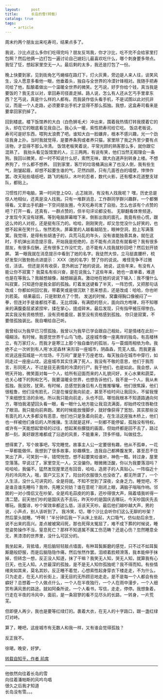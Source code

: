 ```yaml
---
layout:     post
title:      长岛的雪(转载)
catalog: true
tags:
    - article
---
```



周末约两个朋友出来吃寿司，结果点多了。

我说，沙比点这么多你们吃得完吗？朋友反骂我，你才沙比，吃不完不会给家里打包啊？然后他俩一边打包一遍讨论自己媳妇儿最喜欢吃什么，哪个刺身要多带点。 我怔了怔，想起家里空无一人。最后剩的太多，我还是打包了一份。

晚上快要到家，见到街角乞丐蜷缩在路灯下，灯火灰黄，旁边是人来人往，谈笑风生，没人愿意多看他一眼，他垂着头，独自与全世界的冷漠针锋相对。我随手把寿司给了他，酝酿着做出一个温暖全世界的微笑。乞丐说，好歹你给个钱，真当我是要饭的？我无言以对，拿回寿司径直走掉。路人说，怎么有人还从乞丐手里拿东西？乞丐说，真是什么样的人都有。而我装作低头看手机，不是试图以此对抗非议，而是一个人走路，必须要拿出手机才显得不那么孤独。我想，这盒寿司看来是要拿回家扔掉了。 

回到楼底。楼下饭馆养的大白（白色狮毛犬）冲出来，围着我热情打转我摸着它的头，却在它的眼底看见我自己。我心头一暖，索性把寿司给它吃。 饭店老板说，寿司可是好东西，喂狗太浪费了吧。谁知大白一脸嫌弃，根本不感兴趣，光一个劲往我身上扑。当时我就觉得，是要养条狗或者养只猫，家里除了我之外至少要有点活物，才显得不那么冷清。 饭馆老板笑着说，平常光顾的熟客那么多，就你跟它混熟了。 我抬头看见饭馆里的人，三三两两，有说有笑，他们当然无暇理会一条狗。我回以微笑，却一时不知说什么好，索然无味，跟大白道声别转身上楼。不想养狗了，什么都不想养。 回到家里，客厅的垃圾桶满出来了也没人倒，我有些生气，刚皱起眉，却想不起要生谁的气，茫然四顾，只有几面苍白的墙壁，悻悻作罢。改天贴些墙纸吧，路飞的船队，木叶的忍者，数代火影，还有樱木花道整支球队，都贴上。 


习惯性打开电脑，第一时间登上QQ，忐忑揣测，有没有人找我呢？ 嘿，历史总是惊人地相似，还真是没人找我。只有一堆群消息，工作群同学群兴趣群，一个都懒得看。又拿出手机翻一下空间朋友圈，今天吃寿司发了自拍，怎么也该有个点赞的吧？打开一看，还真有，一群点赞的，但半句评论都没有。 无聊翻看体育频道，才发现今天没有球赛。等到电脑屏幕暗下来，倒影出我的面孔，我竟有些心慌，跟这么帅的人对视，还是挺有压力的。哈哈，刚刚笑完，却又忽觉没什么好笑的，也想不起来在笑什么，怅然若失。屏幕里的人越看越陌生，眼神空洞，脸上写满落寞。我觉得，是得有些胡渣子的，兵荒马乱的年头，没有谁能独善其身。就在这时，手机弹出消息提示音。开始我是拒绝的，总不能有点消息有就看吧？我有很多朋友，有很多应酬，还有很多工作没忙完，总不能有人找我就秒回吧？然后划开锁屏。 第一眼我就在消息提示中看到了她的名字。我徒然大惊，立马挺直腰杆，梳好发型兴致勃勃点进提示： XXX（她的名字）赞了你的说说。 难怪竞争不过微信，活该。 但还是另有收获，意外刷出了她的说说。她说，这些年来，有没有人能让你不寂寞？ 我莫名有些兴奋，是在说我么？这些年来，她也一直单着，难道也是在等我么？我越想越像，越想越逼真。激动地在她的说说下输入：我不懂什么叫寂寞，只知道你是我全部的孤独。盯着发送键看了半天，一阵恐慌，又把那句话改成：你都如何回忆我，带着笑或是很沉默？思来想去，还是改成：哈哈，你也听刘若英。 结果最后，只是默默点了个赞。 发送的时候，窝囊得胸口像被闷了一拳，但连对手是谁都找不着，无比烦躁，有满腔的怒火，面向四方咆哮，将不知哪来的满腹委屈紧紧捏牢，揉在掌心，搓成碎末。最后发现，只有指甲被压得惨白。其实我没有资格愤怒，没有资格委屈，甚至没有资格感到孤独。 你只是寂寞，不要借孤独装比。我自嘲给自己听。 


我曾经以为我早已习惯孤独，我曾以为我早已学会跟自己相处，可是情绪在此刻一塌糊涂。有时候，我感觉世界千山鸟飞绝。这座城市像一座离岸的独岛，有高楼林立，有万家灯火，而我才是寒江上那个独自垂钓的孤翁，与一蓑烟雨相依为命。我绝不止一次听到有人用‘水泥森林’来形容一座城市，阴森森，荒芜人烟。而我更喜欢说这座孤城是一片坟场，千万间广厦是千万座老坟。每天独自在城市中穿行，如同走过一座座山坟。这座城市其实住满了死人，我没有不敬的意思，他们于我而言，形同死人，不过是目无表情的冷漠的行尸。我于他们，也是如此。我会想，从明天开始，微笑面对每一个人，给所有迎面而来的人礼貌问好，关心水果和蔬菜，也关心楼下的狗和乞丐，我要温暖全世界，也想告诉他们，我不是一个人，我从未孤独。我没败，犹荣。有时候，总感觉到身后有人在推推嚷嚷，他们很焦躁，他们很粗鲁，他们没有脸孔，只是在催促我向前走，甚至不给时间让我回头，不留我慢下来细想生活的余地。所以我只能向前走，头也不回，哪怕我根本不知道路通向何方，哪怕我渴望回头看一眼，看一眼什么地方能让我泪流满面，却始终咬住唇勒住了眼泪。我只能向前奔跑。累的时候能放慢脚步，就好像获得了宽恕。其实那些没有面孔的人大多都没有恶意，他们也只是急着向前走，在生活这座独木桥上，他们也一样被他们身后的人所推攘。生活就是这样，一刻都不能停留，孤独没有特权。或许有一天能想起曾经的过往，想起某些朦胧的画面，但始终都是回不去了，路过那一刻，美好跟苦难都成了沿途的风景，不能重来，顶多怀缅，叫做挂念。


想得累了，写个故事吧，写完睡觉。故事主人公一定要很有趣，他从不孤单，一花一草都能做伴。我想到了很多故事，妙趣横生，连我自己都捧腹发笑，甚至忍不住笑出了声，可笑到一半，错愕恍惚，想不起要笑给谁听，神色一黯。转过身，屋里空落落。早说过了，家里空无一人，又没骗你。眼微微泛酸，你以为我要落泪吗？哈哈哈，我偏不。猛然发现屋里还有回音，哈哈，造房子的人真贴心。一阵临近十月的冷风吹入，哦，窗户又忘关了，阳台的衣服很久也没收了。都无所谓了，一个人生活，没什么可讲究的，全是将就。不知不觉到了深夜，全身乏力。睡觉吧，不是谁丑谁先睡吗？我帅，先睡又何妨？谁在意呢？刚闭上眼，满脑子嗡嗡作响。邻居的一对小情侣又在吵架，全是鸡毛蒜皮的的事，还吵得很大声，隔着墙我听得一清二楚。前天他们吵的是国庆去不去玩，昨天吵的是国庆去哪玩，今天吵国庆先去哪玩。我腹诽，吵个架效率都这么低，活该天天吵。最后他们越吵越大声，男的说，小声点，别人该听到了。 我冷笑，切，哪个沙比会听你们这么无聊的吵架？然后蒙头就睡。“呼啊！”半分钟后我一下从床上坐起，大口吸气，仿似劫后余生，说不出来的高兴。差点被被窝闷死，那也死得太冤屈了，难不成下葬的时候说，睡觉姿势操作不当，窒息死亡？那样不知道属不属工伤范畴？还是心伤？忽然睡意全无，黑漆漆的世界里，没什么可区分的。


我坐起来，背抵墙，用后脑轻轻敲点墙面，有种耳鬓厮磨的感觉，只不过不如耳鬓厮磨般舒服，而是后脑隐隐作痛，然后怅然作罢。泪顺着脸颊滑落，我本能伸手抹掉，但转念一想，反正没人知道，抹了干嘛？我笑无人知，哭无人知，就算我有心日天，也无人知。人世最深的孤独，是不是无人知你孤独呢？我不得而知。有些情绪突如其来，莫名其妙。反正睡不着觉，心想索性起身穿衣下楼走走，不为什么，只为走走，在无人的长街上，漫无目的无所顾忌地走走。是不是每一个人都会有些癖好？总想着一个人做点什么，一个人在半夜独行，一个人在雨中漫步，一个人细赏布满风景的路途。就如阿桑所说，一个人看书，写信，走走，停停。我想象着，行走在半夜的冷风中，面前，是一条寂寥的看不见尽头的长路，一转身，一片荒芜。

但即便人再少，我也是要等红绿灯的。裹着大衣，在无人的十字路口，跟一盏红绿灯对峙。

算了，睡吧，这座城市有无数人和我一样，又有谁会觉得孤独？

反正我不。

徐珺，晚安，好梦。


[转载自知乎，作者 前席 ](https://www.zhihu.com/question/20406962/answer/65702769)

---

他依然向往着长岛的雪  
向往着潘帕斯的风吟鸟唱  
很久之后我才知道  
长岛没有雪。。。